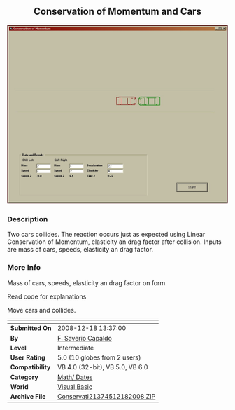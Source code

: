 ﻿<div align="center">

## Conservation of Momentum and Cars

<img src="PIC20081218750432094.jpg">
</div>

### Description

Two cars collides. The reaction occurs just as expected using Linear Conservation of Momentum, elasticity an drag factor after collision. Inputs are mass of cars, speeds, elasticity an drag factor.
 
### More Info
 
Mass of cars, speeds, elasticity an drag factor on form.

Read code for explanations

Move cars and collides.


<span>             |<span>
---                |---
**Submitted On**   |2008-12-18 13:37:00
**By**             |[F\. Saverio Capaldo](https://github.com/Planet-Source-Code/PSCIndex/blob/master/ByAuthor/f-saverio-capaldo.md)
**Level**          |Intermediate
**User Rating**    |5.0 (10 globes from 2 users)
**Compatibility**  |VB 4\.0 \(32\-bit\), VB 5\.0, VB 6\.0
**Category**       |[Math/ Dates](https://github.com/Planet-Source-Code/PSCIndex/blob/master/ByCategory/math-dates__1-37.md)
**World**          |[Visual Basic](https://github.com/Planet-Source-Code/PSCIndex/blob/master/ByWorld/visual-basic.md)
**Archive File**   |[Conservati21374512182008\.ZIP](https://github.com/Planet-Source-Code/f-saverio-capaldo-conservation-of-momentum-and-cars__1-71538/archive/master.zip)








